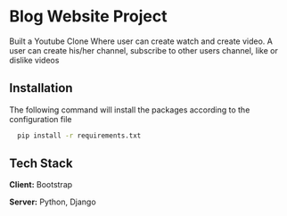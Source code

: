 # Blog Website Project

Built a Youtube Clone Where user can create watch and create video. A user can create his/her channel, subscribe to other users channel, like or dislike videos


## Installation

The following command will install the packages according to the configuration file

```bash
  pip install -r requirements.txt
```
    
## Tech Stack

**Client:** Bootstrap

**Server:** Python, Django

